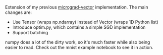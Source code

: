 Extension of my previous [micrograd-vector](https://github.com/ckkissane/micrograd-vector) implementation. The main changes are:
* Use Tensor (wraps np.ndarray) instead of Vector (wraps 1D Python list)
* Introduce optim.py, which contains a simple SGD implementation
* Support batching

numpy does a lot of the dirty work, so it's much faster while also being
easier to read. Check out the mnist example notebook to see it in action.
